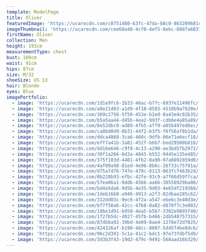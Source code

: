 ```yaml
---
template: ModelPage
title: Oliver
featuredImage: 'https://ucarecdn.com/c0751480-63fc-47da-b8c0-863209681c3c/'
imageThumbnail: 'https://ucarecdn.com/cee60a48-4cf0-4ef5-8ebc-6807a6837b05/'
firstName: Oliver
collection: Men
height: 193cm
measurementType: chest
bust: 109cm
waist: 91cm
hips: 87cm
size: M/32
shoeSize: US 13
hair: Blonde
eyes: Blue
imagePortfolio:
  - image: 'https://ucarecdn.com/1d1e9fc6-1b33-46ac-b7fc-6937e11496fc/'
  - image: 'https://ucarecdn.com/a8e21d03-a1d9-4f10-8583-4510b9a7820e/'
  - image: 'https://ucarecdn.com/369c2756-5f50-453e-b2ed-8a43e4c02b35/'
  - image: 'https://ucarecdn.com/b5a5aa44-d45b-4ea2-993f-cdb6e4a85a89/'
  - image: 'https://ucarecdn.com/6e52dbc0-ad89-4fb5-aff9-a05b497ed6ec/'
  - image: 'https://ucarecdn.com/ca8bd0d9-8b31-44f2-b3f5-f6f56af8b1da/'
  - image: 'https://ucarecdn.com/ddca4868-3ca6-460c-9dfb-06e71e6ecf18/'
  - image: 'https://ucarecdn.com/eff7a41b-3a81-452f-b6b7-bed29500b818/'
  - image: 'https://ucarecdn.com/dd16e646-c9f8-4c13-a290-ae3bd5fb2972/-/preview/'
  - image: 'https://ucarecdn.com/30f1a266-0d3a-4845-b552-9445e135ed85/'
  - image: 'https://ucarecdn.com/375f103d-4401-4fb2-8a90-97a0892859d0/'
  - image: 'https://ucarecdn.com/4af09a98-81ed-4e96-8b6c-26f33c75f91a/'
  - image: 'https://ucarecdn.com/d75a7d76-747e-479c-8113-063fcf463b2d/'
  - image: 'https://ucarecdn.com/0b228b93-efbc-42fe-93c9-a7f60d59ffca/'
  - image: 'https://ucarecdn.com/57ea06a1-9ddb-4566-aa66-30558929ba00/'
  - image: 'https://ucarecdn.com/bd4a5da6-9d5b-4e35-9d03-4e65df219368/'
  - image: 'https://ucarecdn.com/1deb16b8-a946-4913-a2f3-82dbae285c62/'
  - image: 'https://ucarecdn.com/312dd03c-9ec6-4f2a-a547-ebebc3e40d3e/'
  - image: 'https://ucarecdn.com/bf7f58a6-42cc-47b8-8a82-d870f7c3e003/'
  - image: 'https://ucarecdn.com/18be1d91-b950-4ea5-b5b7-3302e9895f40/'
  - image: 'https://ucarecdn.com/1f27b5dc-d027-45fb-b466-2db548757315/'
  - image: 'https://ucarecdn.com/87dbba92-39bd-4e09-8ae4-1278e72d7025/'
  - image: 'https://ucarecdn.com/424326af-b190-48cc-8807-5d45f4be8dc6/'
  - image: 'https://ucarecdn.com/96c2d391-5c1a-41c2-bdc1-97e73fdbf5d9/'
  - image: 'https://ucarecdn.com/3d3b3f43-19d2-479c-9491-568aad16b329/'
---
```


